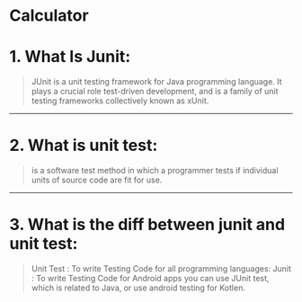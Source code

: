 # Calculator

# 1. What Is Junit:
   >JUnit is a unit testing framework for Java programming language. It plays a crucial role test-driven development,
    and is a family of unit testing frameworks collectively known as xUnit.
   ------------------------------
# 2. What is unit test:
   >is a software test method in which a programmer tests if individual units of source code are
fit for use.
------------------------------------
# 3. What is the diff between junit and unit test:
   > Unit Test : To write Testing Code for all programming languages:
   > Junit : To write Testing Code for Android apps you can use JUnit test, which is related to Java, or use
              android testing for Kotlen.
   

